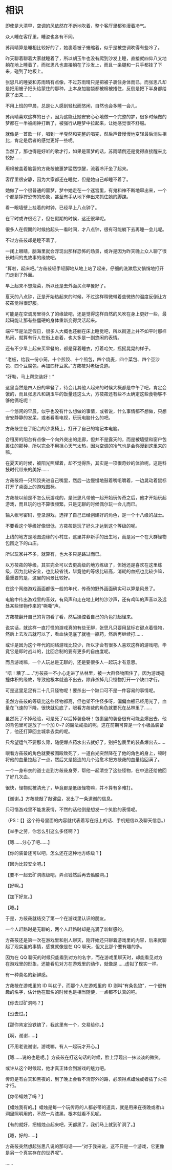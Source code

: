 # 相识

即使是大清早，空调的风依然在不断地吹着，整个客厅里都弥漫着冷气。

众人睡在客厅里，睡姿也各有不同。

苏雨晴算是睡相比较好的了，她裹着被子蜷缩着，似乎是被空调吹得有些冷了。

昨天聊着聊着大家就睡着了，所以胡玉牛也没有爬到沙发上睡，直接就四仰八叉地躺在地上睡着了，而张思凡也直接躺在了沙发上，而且一条腿和一只手都挂了下来，碰到了地板上。

张思凡的睡姿和苏雨晴有点像，不过苏雨晴只是把被子裹住身体而已，而张思凡却是把用被子把头给蒙住的那种，上本身加脑袋都被棉被捂住，反倒是把下半身都给露了出来……

不用上班的早晨，总是让人感到轻松而悠闲，自然也会多睡一会儿。

苏雨晴喜欢这样的日子，因为这能让她安安心心地做一个完整的梦，很多时候做的梦都在一半被闹钟打断了，被强行从睡梦中拉起来，让她感觉很不舒服。

就像是一首歌一样，唱到一半戛然和完整的唱完，然后声音慢慢地变轻最后消失相比，肯定是后者的感觉更好一些呢。

当然了，那也得是好听的歌才行，如果是噩梦的话，苏雨晴倒还是觉得直接醒来比较好……

用棉被盖着脑袋的方莜莜被噩梦猛然惊醒，流着冷汗坐了起来。

客厅里很安静，因为大家都还在睡觉，但是她自己却睡不着了。

她做了一个很普通的噩梦，梦中她走在一个迷宫里，有鬼和神不断地窜出来，一个个都是狰狞恐怖的形象，甚至有手从地下伸出来抓住她的脚踝。

看一眼墙壁上挂着的时钟，已经早上八点钟了。

在平时或许很迟了，但在假期的时候，这还很早呢。

很多人在假期的时候抬起头一看时间，才八点钟，很有可能躺下去再睡一会儿呢。

不过方莜莜却是睡不着了。

一闭上眼睛，脑海里就会浮现出那样恐怖的场景，或许是因为昨天晚上众人聊了很长时间的鬼故事的缘故吧。

“算啦，起床吧。”方莜莜轻手轻脚地从地上站了起来，仔细的洗漱后又悄悄地打开门走到了外面。

早上起来不想烧菜，所以还是去外面买点早餐好了。

夏天的八点钟，正是开始热起来的时候，不过这样稍微带着些微热的温度反倒让方莜莜觉得很舒服。

可能是在空调房里待久了的缘故吧，还是觉得这样自然的风吹在身上更好一些，最起码能让那有些僵硬的身体重新变得灵活起来。

端午节是法定假日，很多人大概也还躺在床上睡觉吧，所以街道上并不如平时那样热闹，就算有行人在街上走着，也大多是一副悠闲的表情。

还有不少早上起来买早餐的，都是穿着睡衣，打着哈欠，摇摇晃晃的样子。

“老板，给我一份小笼，十个煎饺、十个煎包，四个烧麦，四个菜包、四个豆沙包、四个豆腐包，再加四杯豆浆。”方莜莜对老板说道。

“好勒，马上帮您装好！”

这里当然是四人份的早餐了，待会儿其他人起来的时候大概都是中午了吧，肯定会饿的，而且张思凡和胡玉牛的饭量还这么大，方莜莜还有些不太确定这些食物够不够他俩吃呢！

一个悠闲的早晨，似乎也没有什么想做的事情，或者说，什么事情都不想做，只想安安静静的发呆，或者看看电视，玩玩电脑什么的吧。

方莜莜坐在了阳台的沙发椅上，打开了自己的笔记本电脑。

合租房的阳台有点像一个向外突出的走廊，但并不是露天的，而是被墙壁和窗户包裹住的那种，所以完全不用担心天气太热，因为空调的冷气也是会弥漫到这里来的嘛。

在夏天的时候，被阳光照耀着，却不觉得热，其实是一项很奇妙的体验呢，这是科技时代带来的美好……

方莜莜将一只煎饺夹进自己嘴里，然后一边慢慢地鼓着嘴咀嚼着，一边晃动着鼠标打开了桌面上的游戏图标。

方莜莜以前是不怎么玩游戏的，是张思凡带他一起开始玩传奇之后，他才开始玩起游戏，而且玩的也不算很频繁，只是无聊的时候偶尔玩一会儿而已。

输入帐号密码，登录游戏，选择了自己已经创建好的角色，是一个十八级的战士。

不要看这个等级好像很低，方莜莜是玩了好久才达到这个等级的呢。

上线的地方是地图边缘的小村庄，这里并非新手的出生地，而是另一个在大群怪物包围之下的山庄。

所以玩家并不多，就算有，也大多只是路过而已。

以方莜莜的等级，其实完全可以去更高级的地方练级了，但她还是喜欢在这里练级，因为比较安全，也比较省钱，毕竟他的等级比较高，消耗的血瓶也比较少嘛，最重要的是，这里的风景比较好。

在这个网络游戏画面都很一般的年代，传奇的野外画面确实可以算是风景了。

电脑中传出游戏里的音效，有风声和走在地上时的沙沙声，还有鸡叫的声音以及远处某些怪物传来的“嘶嘶”声。

方莜莜翻开自己的背包看了看，然后操控着自己的角色打起怪来。

说实话，就这样一直打怪的游戏真的有些无聊，张思凡只要用鼠标右键点着怪物，然后上去攻击就可以了，看血快见底了就嗑一瓶药，然后再继续打……

或许是因为这个年代的网络游戏比较少，所以才会有很多人喜欢这样的游戏吧，毕竟它是即时战斗的，比回合制的要有更多的自由度呢。

而且游戏嘛，一个人玩总是无聊的，还是要很多人一起玩才有意思。

“唔！糟了……”方莜莜一不小心走进了丛林里，被一大群怪物围住了，因为游戏碰撞体积的缘故，导致他根本就逃不出去，除非杀掉几只怪物打开一个缺口才行。

可是这里足足有二十几只怪物呢！要杀出一个缺口可不是一件容易的事情呢。

虽然方莜莜的等级比这些怪物都高，但也架不住怪多呀，偏偏血瓶已经用光了，血量在飞速的下降，很快就见底了，眼看方莜莜的角色就要死在丛林里了……

虽然死了不掉经验，可是死了以后掉装备呀！包裹里的装备很有可能会爆出去，他的背包里可是放了一个加 0~7 的魔法戒指的呢，这在前期可算是一个小极品装备了，他还打算回主城拿去卖的呢。

只希望运气不要那么背，随便爆点药水出去就好了，别把包裹里的装备爆出去……

眼看方莜莜的角色就要被围殴致死了，一道白光突然降在了他的角色的身上，顿时将他的血量拉起了一点，然后又是接连的几个治愈术把方莜莜的血量给回满了。

一个一身布衣的道士走到方莜莜身旁，帮他一起清空了这些怪物，在中途还给他回了好几次血。

很快，怪物就被清光了，毕竟都是低级怪物嘛，并不算有多难打。

【谢谢。】方莜莜敲了敲键盘，发出了一条道谢的信息。

只可惜游戏里不能发表情，不然的话他倒是想发一个笑脸的表情呢。

（PS：【】这个符号里面的内容就代表着写在纸上的话、手机短信以及聊天信息。）

【举手之劳，你怎么引这么多怪啊？】

【嗯……分心了吧……】

【你的装备还可以吧，怎么还在这种地方练级？】

【因为比较安全吧。】

【要不一起去矿洞练级吧，弄点钱然后再去骷髅洞。】

【好啊。】

【加下好友。】

【嗯。】

于是，方莜莜就结交了第一个在游戏里认识的朋友。

一个人赶路时是无聊的，两个人赶路时却是充满了新鲜感的。

方莜莜还是第一次在游戏里和别人聊天，刚开始还只聊着游戏里的内容，后来就聊起了现实里的事情，感觉就像是在 QQ 聊天，但又比那个要有趣的多。

因为在 QQ 聊天的时候只能看到对方的名字，而在游戏里聊天时，却能看见对方在游戏里的形象，还能看见对方在游戏里的动作，就像是……虚拟了现实一样。

有一种莫名的新鲜感。

方莜莜在游戏里的 ID 叫优子，而那个人在游戏里的 ID 则叫“有条色狼”，一个很有趣的名字，估计他在取名的时候也是相当随便，一点都不认真的吧。

【你去过矿洞吗？】

【没去过。】

【那你肯定没铁镐了，我这里有一个，交易给你。】

【啊，谢谢……】

【不用老说谢谢，游戏嘛，有人一起玩才开心。】

【嗯……说的也是呢。】方莜莜在打这句话的时候，脸上浮现出一抹淡淡的微笑。

或许从这个时候起，他才真正体会到游戏的魅力吧。

传奇是有白天和黑夜的，到了晚上会看不清野外的路，必须得点蜡烛或者插了火把才行。

【你带蜡烛了吗？】

【蜡烛我有的。】蜡烛是每一个玩传奇的人都必带的道具，就是用来在夜晚或者山洞里照明用的，不然一片漆黑，根本就看不见呢。

【有的就好，把蜡烛点起来吧，天都黑了，我们马上就到矿洞了。】

【嗯，好的……】

方莜莜突然想起张思凡说的那句话——“对于我来说，这不只是一个游戏，它更像是另一个真实存在的世界呢”。

……
